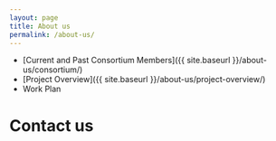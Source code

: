 ```yaml
---
layout: page
title: About us
permalink: /about-us/
---
```


- [Current and Past Consortium Members]({{ site.baseurl }}/about-us/consortium/)
- [Project Overview]({{ site.baseurl }}/about-us/project-overview/)
- Work Plan 

# Contact us
